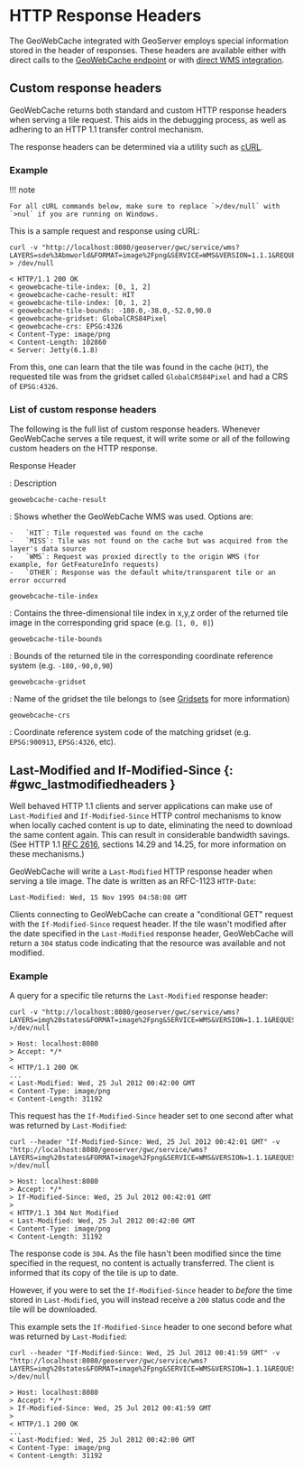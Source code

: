 # HTTP Response Headers

The GeoWebCache integrated with GeoServer employs special information stored in the header of responses. These headers are available either with direct calls to the [GeoWebCache endpoint](using.md#gwc_endpoint) or with [direct WMS integration](using.md#gwc_directwms).

## Custom response headers

GeoWebCache returns both standard and custom HTTP response headers when serving a tile request. This aids in the debugging process, as well as adhering to an HTTP 1.1 transfer control mechanism.

The response headers can be determined via a utility such as [cURL](http://curl.haxx.se).

### Example

!!! note

    For all cURL commands below, make sure to replace `>/dev/null` with `>nul` if you are running on Windows.

This is a sample request and response using cURL:

``` console
curl -v "http://localhost:8080/geoserver/gwc/service/wms?LAYERS=sde%3Abmworld&FORMAT=image%2Fpng&SERVICE=WMS&VERSION=1.1.1&REQUEST=GetMap&STYLES=&SRS=EPSG%3A4326&BBOX=-180,-38,-52,90&WIDTH=256&HEIGHT=256&tiled=true" > /dev/null 
```

    < HTTP/1.1 200 OK
    < geowebcache-tile-index: [0, 1, 2]
    < geowebcache-cache-result: HIT
    < geowebcache-tile-index: [0, 1, 2]
    < geowebcache-tile-bounds: -180.0,-38.0,-52.0,90.0
    < geowebcache-gridset: GlobalCRS84Pixel
    < geowebcache-crs: EPSG:4326
    < Content-Type: image/png
    < Content-Length: 102860
    < Server: Jetty(6.1.8)

From this, one can learn that the tile was found in the cache (`HIT`), the requested tile was from the gridset called `GlobalCRS84Pixel` and had a CRS of `EPSG:4326`.

### List of custom response headers

The following is the full list of custom response headers. Whenever GeoWebCache serves a tile request, it will write some or all of the following custom headers on the HTTP response.

Response Header

:   Description

`geowebcache-cache-result`

:   Shows whether the GeoWebCache WMS was used. Options are:

    -   `HIT`: Tile requested was found on the cache
    -   `MISS`: Tile was not found on the cache but was acquired from the layer's data source
    -   `WMS`: Request was proxied directly to the origin WMS (for example, for GetFeatureInfo requests)
    -   `OTHER`: Response was the default white/transparent tile or an error occurred

`geowebcache-tile-index`

:   Contains the three-dimensional tile index in x,y,z order of the returned tile image in the corresponding grid space (e.g. `[1, 0, 0]`)

`geowebcache-tile-bounds`

:   Bounds of the returned tile in the corresponding coordinate reference system (e.g. `-180,-90,0,90`)

`geowebcache-gridset`

:   Name of the gridset the tile belongs to (see [Gridsets](webadmin/gridsets.md) for more information)

`geowebcache-crs`

:   Coordinate reference system code of the matching gridset (e.g. `EPSG:900913`, `EPSG:4326`, etc).

## Last-Modified and If-Modified-Since {: #gwc_lastmodifiedheaders }

Well behaved HTTP 1.1 clients and server applications can make use of `Last-Modified` and `If-Modified-Since` HTTP control mechanisms to know when locally cached content is up to date, eliminating the need to download the same content again. This can result in considerable bandwidth savings. (See HTTP 1.1 [RFC 2616](http://www.w3.org/Protocols/rfc2616/rfc2616-sec14.html), sections 14.29 and 14.25, for more information on these mechanisms.)

GeoWebCache will write a `Last-Modified` HTTP response header when serving a tile image. The date is written as an RFC-1123 `HTTP-Date`:

    Last-Modified: Wed, 15 Nov 1995 04:58:08 GMT

Clients connecting to GeoWebCache can create a "conditional GET" request with the `If-Modified-Since` request header. If the tile wasn't modified after the date specified in the `Last-Modified` response header, GeoWebCache will return a `304` status code indicating that the resource was available and not modified.

### Example

A query for a specific tile returns the `Last-Modified` response header:

``` console
curl -v "http://localhost:8080/geoserver/gwc/service/wms?LAYERS=img%20states&FORMAT=image%2Fpng&SERVICE=WMS&VERSION=1.1.1&REQUEST=GetMap&STYLES=&EXCEPTIONS=application%2Fvnd.ogc.se_inimage&SRS=EPSG%3A4326&BBOX=-135,45,-90,90&WIDTH=256&HEIGHT=256" >/dev/null
```

    > Host: localhost:8080
    > Accept: */*
    >
    < HTTP/1.1 200 OK
    ...
    < Last-Modified: Wed, 25 Jul 2012 00:42:00 GMT
    < Content-Type: image/png
    < Content-Length: 31192

This request has the `If-Modified-Since` header set to one second after what was returned by `Last-Modified`:

``` console
curl --header "If-Modified-Since: Wed, 25 Jul 2012 00:42:01 GMT" -v "http://localhost:8080/geoserver/gwc/service/wms?LAYERS=img%20states&FORMAT=image%2Fpng&SERVICE=WMS&VERSION=1.1.1&REQUEST=GetMap&STYLES=&EXCEPTIONS=application%2Fvnd.ogc.se_inimage&SRS=EPSG%3A4326&BBOX=-135,45,-90,90&WIDTH=256&HEIGHT=256" >/dev/null
```

    > Host: localhost:8080
    > Accept: */*
    > If-Modified-Since: Wed, 25 Jul 2012 00:42:01 GMT
    > 
    < HTTP/1.1 304 Not Modified
    < Last-Modified: Wed, 25 Jul 2012 00:42:00 GMT
    < Content-Type: image/png
    < Content-Length: 31192

The response code is `304`. As the file hasn't been modified since the time specified in the request, no content is actually transferred. The client is informed that its copy of the tile is up to date.

However, if you were to set the `If-Modified-Since` header to *before* the time stored in `Last-Modified`, you will instead receive a `200` status code and the tile will be downloaded.

This example sets the `If-Modified-Since` header to one second before what was returned by `Last-Modified`:

``` console
curl --header "If-Modified-Since: Wed, 25 Jul 2012 00:41:59 GMT" -v "http://localhost:8080/geoserver/gwc/service/wms?LAYERS=img%20states&FORMAT=image%2Fpng&SERVICE=WMS&VERSION=1.1.1&REQUEST=GetMap&STYLES=&EXCEPTIONS=application%2Fvnd.ogc.se_inimage&SRS=EPSG%3A4326&BBOX=-135,45,-90,90&WIDTH=256&HEIGHT=256" >/dev/null
```

    > Host: localhost:8080
    > Accept: */*
    > If-Modified-Since: Wed, 25 Jul 2012 00:41:59 GMT
    > 
    < HTTP/1.1 200 OK
    ...
    < Last-Modified: Wed, 25 Jul 2012 00:42:00 GMT
    < Content-Type: image/png
    < Content-Length: 31192
